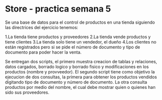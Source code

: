 # Store - practica semana 5 
Se una base de datos para el control de productos en una tienda siguiendo las directrices del ejercicio tenemos: 

1.La tienda tiene productos y proveedores
2.La tienda vende productos y tiene clientes
3.La tienda solo tiene un vendedor, el dueño
4.Los clientes no están registrados pero si se pide el número de documento y tipo de documento para poder hacer la venta.

Se entregan dos scripts, el primero muestra creacion de tablas y relaciones, datos cargados, borrado logico y borrado fisico y modificaciones en los productos (nombre y provveedor).
El segundo script tiene como objetivo la ejecucion de dos consultas, la primera para obtener los productos vendidos digitando tipo de documento y número de documento.
La otra consulta productos por medio del nombre, el cual debe mostrar quien o quienes han sido sus proveedores.
 
